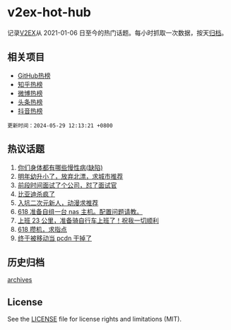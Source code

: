 # v2ex-hot-hub

 记录[V2EX](https://www.v2ex.com/)从 2021-01-06 日至今的热门话题。每小时抓取一次数据，按天[归档](archives)。
 
 ## 相关项目

- [GitHub热榜](https://github.com/lonnyzhang423/github-hot-hub)
- [知乎热榜](https://github.com/lonnyzhang423/zhihu-hot-hub)
- [微博热榜](https://github.com/lonnyzhang423/weibo-hot-hub)
- [头条热榜](https://github.com/lonnyzhang423/toutiao-hot-hub)
- [抖音热榜](https://github.com/lonnyzhang423/douyin-hot-hub)


 `更新时间：2024-05-29 12:13:21 +0800`

## 热议话题

1. [你们身体都有哪些慢性病(缺陷)](https://www.v2ex.com/t/1044703)
1. [明年幼升小了，放弃北漂，求城市推荐](https://www.v2ex.com/t/1044926)
1. [前段时间面试了个公司，怼了面试官](https://www.v2ex.com/t/1044690)
1. [比亚迪杀疯了](https://www.v2ex.com/t/1044893)
1. [入坑二次元新人，动漫求推荐](https://www.v2ex.com/t/1044946)
1. [618 准备自组一台 nas 主机。配置问题请教。](https://www.v2ex.com/t/1044643)
1. [上班 23 公里，准备骑自行车上班了！祝我一切顺利](https://www.v2ex.com/t/1044934)
1. [618 攒机，求指点](https://www.v2ex.com/t/1044655)
1. [终于被移动当 pcdn 干掉了](https://www.v2ex.com/t/1044679)

## 历史归档

[archives](archives)

## License

See the [LICENSE](LICENSE) file for license rights and limitations (MIT).
